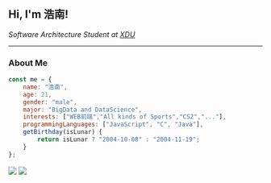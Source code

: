 <h2> Hi, I'm 浩南! </h2>
<p><em>Software Architecture Student at <a href="https://www.xidian.edu.cn/">XDU</a></em></p>

---

###  About Me  

```javascript
const me = {
    name: "浩南",
    age: 21,
    gender: "male",
    major: "BigData and DataScience",
    interests: ["WEB前端","All kinds of Sports","CS2","..."],
    programmingLanguages: ["JavaScript", "C", "Java"],
    getBirthday(isLunar) {
        return isLunar ? "2004-10-08" : "2004-11-19";
    }
};
```
<div style="display="inline-block"">
<img   align="center" src="https://github-readme-stats.vercel.app/api?username=ComPleHN&locale=cn&line_height=33&show_icons=true&hide=&theme=&rank_icon=default&custom_title=相关信息"/>
<img   align="center" src="https://github-readme-stats.vercel.app/api/top-langs/?username=ComPleHN&locale=cn&line_height=33&theme=&langs_count=5&custom_title=MyLanguage"/>
</div>
